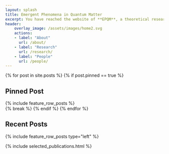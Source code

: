 ```yaml
---
layout: splash
title: Emergent Phenomena in Quantum Matter
excerpt: You have reached the website of **EPQM**, a theoretical research group in the Department of Physics at IISER Kolkata, led by Siddhartha Lal. We focus on quantum condensed matter physics.
header:
    overlay_image: /assets/images/home2.svg
    actions:
    - label: "About"
      url: /about/
    - label: "Research"
      url: /research/
    - label: "People"
      url: /people/
---
```


{% for post in site.posts %}
{% if post.pinned == true %}
## <i class="fas fa-thumbtack fontawesome__icon"></i> Pinned Post
<div class="feature__wrapper">
{% include feature_row_posts %}
</div>
{% break %}
{% endif %}
{% endfor %}

## Recent Posts
{% include feature_row_posts type="left" %}

{% include selected_publications.html %}
